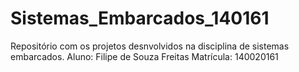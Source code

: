 # Sistemas_Embarcados_140161
Repositório com os projetos desnvolvidos na disciplina de sistemas embarcados.
Aluno: Filipe de Souza Freitas
Matrícula: 140020161

